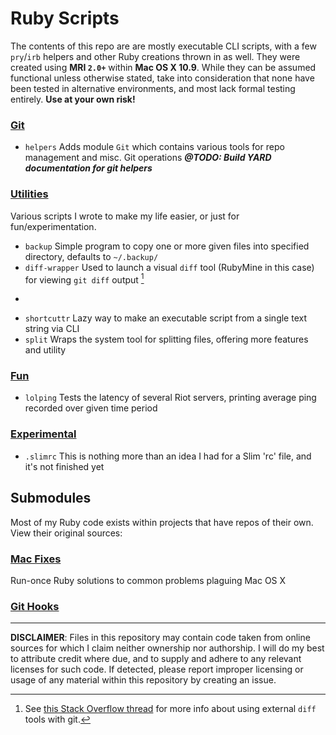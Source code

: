 # Ruby Scripts
The contents of this repo are are mostly executable CLI scripts, with a few `pry`/`irb` helpers and other Ruby creations thrown in as well. They were created using **MRI `2.0+`** within **Mac OS X 10.9**. While they can be assumed functional unless otherwise stated, take into consideration that none have been tested in alternative environments, and most lack formal testing entirely. **Use at your own risk!**

### [Git](git/)
- `helpers` Adds module `Git` which contains various tools for repo management and misc. Git operations ***@TODO: Build YARD documentation for git helpers***

### [Utilities](utils/)
Various scripts I wrote to make my life easier, or just for fun/experimentation.

- `backup` Simple program to copy one or more given files into specified directory, defaults to `~/.backup/`
- `diff-wrapper` Used to launch a visual `diff` tool (RubyMine in this case) for viewing `git diff` output [^git-diff-so-thread]
- ~~~`sass-convert-dir`~~~ **This is fairly useless** *(now obsoleted by builtin SASS feature)*
- `shortcuttr` Lazy way to make an executable script from a single text string via CLI
- `split` Wraps the system tool for splitting files, offering more features and utility

### [Fun](fun/)
- `lolping` Tests the latency of several Riot servers, printing average ping recorded over given time period

### [Experimental](experiment/)
- `.slimrc` This is nothing more than an idea I had for a Slim 'rc' file, and it's not finished yet


## Submodules
Most of my Ruby code exists within projects that have repos of their own. View their original sources:


### [Mac Fixes](https://github.com/SteveBenner/mac-osx-fixes)
Run-once Ruby solutions to common problems plaguing Mac OS X
### [Git Hooks](https://github.com/SteveBenner/git-hooks)

---
**DISCLAIMER**: Files in this repository may contain code taken from online sources for which I claim neither ownership nor authorship. I will do my best to attribute credit where due, and to supply and adhere to any relevant licenses for such code. If detected, please report improper licensing or usage of any material within this repository by creating an issue.

[1]: https://bitbucket.org/SteveBenner09/sb-git

[^git-diff-so-thread]: See [this Stack Overflow thread](http://stackoverflow.com/questions/255202/how-do-i-view-git-diff-output-with-a-visual-diff-program/) for more info about using external `diff` tools with git.